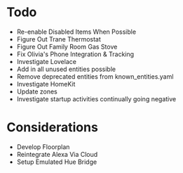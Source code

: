 # Todo

- Re-enable Disabled Items When Possible
- Figure Out Trane Thermostat
- Figure Out Family Room Gas Stove
- Fix Olivia's Phone Integration & Tracking
- Investigate Lovelace
- Add in all unused entities possible
- Remove deprecated entities from known_entities.yaml
- Investigate HomeKit
- Update zones
- Investigate startup activities continually going negative

# Considerations

- Develop Floorplan
- Reintegrate Alexa Via Cloud
- Setup Emulated Hue Bridge
